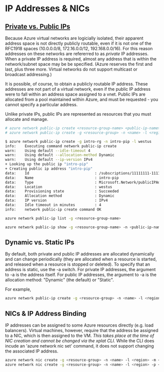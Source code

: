 IP Addresses & NICs
===================

## [Private vs. Public IPs](https://azure.microsoft.com/en-us/documentation/articles/virtual-network-ip-addresses-overview-arm/)

Because Azure virtual networks are logicially isolated, their apparent
address space is not directly publicly routable, even if it is not one of the
RFC1918 spaces (10.0.0.0/8, 172.16.0.0/12, 192.168.0.0/16).  For this reason
addresses on these networks are refererred to as _private_ IP addresses.  When
a private IP address is required, almost any address that is within the
network/subnet space may be be specified.  (Azure reserves the first and last,
plus three more.  Virtual networks do not support multicast or broadcast
addressing.)

It is possible, of course, to obtain a publicly routable IP address.  These
addresses are not part of a virtual network, even if the public IP address
were to fall within an address space assigned to a vnet.  Public IPs are
allocated from a pool maintained within Azure, and must be requested - you
cannot specify a particular address.

Unlike private IPs, public IPs are represented as resources that you must
allocate and manage.

```bash
# azure network public-ip create <resource-group-name> <public-ip-name> <region-name>
# azure network public-ip create -g <resource-group> -n <name> -l <region>

$ azure network public-ip create -g intro-rg -n intro-pip -l westus
info:    Executing command network public-ip create
warn:    Using default --idle-timeout 4
warn:    Using default --allocation-method Dynamic
warn:    Using default --ip-version IPv4
+ Looking up the public ip "intro-pip"                                         
+ Creating public ip address "intro-pip"                                       
data:    Id                              : /subscriptions/11111111-1111-1111-1111-111111111111/resourceGroups/intro-rg/providers/Microsoft.Network/publicIPAddresses/intro-pip
data:    Name                            : intro-pip
data:    Type                            : Microsoft.Network/publicIPAddresses
data:    Location                        : westus
data:    Provisioning state              : Succeeded
data:    Allocation method               : Dynamic
data:    IP version                      : IPv4
data:    Idle timeout in minutes         : 4
info:    network public-ip create command OK
```

```bash
azure network public-ip list -g <resource-group-name>
```

```bash
azure network public-ip show -g <resource-group-name> -n <public-ip-name>
```

## Dynamic vs. Static IPs

By default, both private and public IP addresses are allocated dynamically
and can change periodically (they are allocated when a resource is started,
and released when a resource is stopped or deleted).  To specify that an
address is static, use the -a switch.  For private IP addresses, the 
argument to -a is the address itself.  For public IP addresses, the argument
to -a is the allocation method: "Dynamic" (the default) or "Static".

For example,

```bash
azure network public-ip create -g <resource-group> -n <name> -l <region> -a Static
```

## NICs & IP Address Binding

IP addresses can be assigned to some Azure resources directly (e.g. load
balancers).  Virtual machines, however, require that the address be assigned
to a NIC, which is then assigned to the VM. *This takes place at the time of
NIC creation and cannot be changed via the xplat CLI.*  While the CLI does
incude an 'azure network nic set' command, it does not support changing
the associated IP address.

```bash
azure network nic create -g <resource-group> -n <name> -l <region> -m <subnet-vnet-name> -a <private-ip>
azure network nic create -g <resource-group> -n <name> -l <region> -p <public-ip-name>
```

